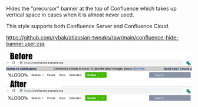 Hides the "precursor" banner at the top of Confluence which takes up vertical
space in cases when it is almost never used.

This style supports both Confluence Server and Confluence Cloud.

https://github.com/rybak/atlassian-tweaks/raw/main/confluence-hide-banner.user.css

[![Screenshot of "Confluence: hide banner" in action: before and after](images/confluence-hide-banner.png)](https://github.com/rybak/atlassian-tweaks/raw/main/confluence-hide-banner.user.css)
